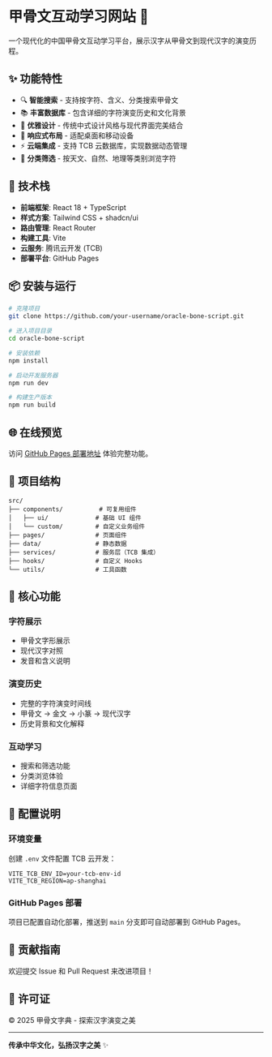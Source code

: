 # 甲骨文互动学习网站 🏺

一个现代化的中国甲骨文互动学习平台，展示汉字从甲骨文到现代汉字的演变历程。

## ✨ 功能特性

- 🔍 **智能搜索** - 支持按字符、含义、分类搜索甲骨文
- 📚 **丰富数据库** - 包含详细的字符演变历史和文化背景
- 🎨 **优雅设计** - 传统中式设计风格与现代界面完美结合
- 📱 **响应式布局** - 适配桌面和移动设备
- ⚡ **云端集成** - 支持 TCB 云数据库，实现数据动态管理
- 🎯 **分类筛选** - 按天文、自然、地理等类别浏览字符

## 🚀 技术栈

- **前端框架**: React 18 + TypeScript
- **样式方案**: Tailwind CSS + shadcn/ui
- **路由管理**: React Router
- **构建工具**: Vite
- **云服务**: 腾讯云开发 (TCB)
- **部署平台**: GitHub Pages

## 📦 安装与运行

```bash
# 克隆项目
git clone https://github.com/your-username/oracle-bone-script.git

# 进入项目目录
cd oracle-bone-script

# 安装依赖
npm install

# 启动开发服务器
npm run dev

# 构建生产版本
npm run build
```

## 🌐 在线预览

访问 [GitHub Pages 部署地址](https://your-username.github.io/oracle-bone-script/) 体验完整功能。

## 📖 项目结构

```
src/
├── components/          # 可复用组件
│   ├── ui/             # 基础 UI 组件
│   └── custom/         # 自定义业务组件
├── pages/              # 页面组件
├── data/               # 静态数据
├── services/           # 服务层（TCB 集成）
├── hooks/              # 自定义 Hooks
└── utils/              # 工具函数
```

## 🎯 核心功能

### 字符展示
- 甲骨文字形展示
- 现代汉字对照
- 发音和含义说明

### 演变历史
- 完整的字符演变时间线
- 甲骨文 → 金文 → 小篆 → 现代汉字
- 历史背景和文化解释

### 互动学习
- 搜索和筛选功能
- 分类浏览体验
- 详细字符信息页面

## 🔧 配置说明

### 环境变量
创建 `.env` 文件配置 TCB 云开发：

```env
VITE_TCB_ENV_ID=your-tcb-env-id
VITE_TCB_REGION=ap-shanghai
```

### GitHub Pages 部署
项目已配置自动化部署，推送到 `main` 分支即可自动部署到 GitHub Pages。

## 🤝 贡献指南

欢迎提交 Issue 和 Pull Request 来改进项目！

## 📄 许可证

© 2025 甲骨文字典 - 探索汉字演变之美

---

**传承中华文化，弘扬汉字之美** ✨